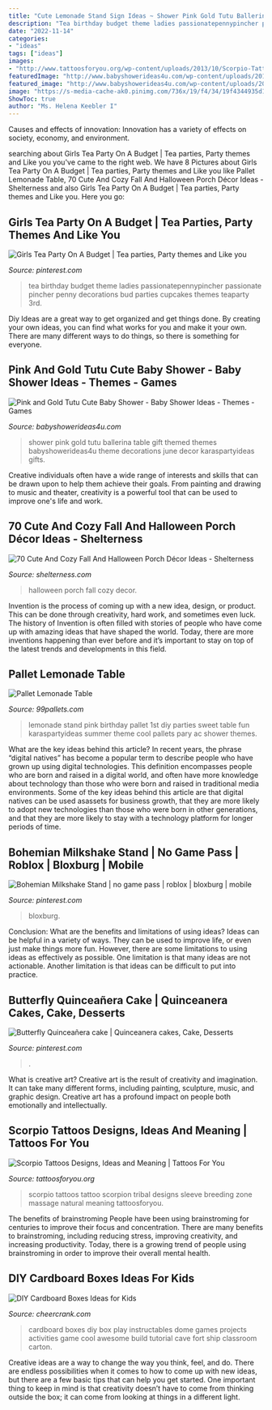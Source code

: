 ```yaml
---
title: "Cute Lemonade Stand Sign Ideas ~ Shower Pink Gold Tutu Ballerina Table Gift Themed Themes Babyshowerideas4u Theme Decorations June Decor Karaspartyideas Gifts"
description: "Tea birthday budget theme ladies passionatepennypincher passionate pincher penny decorations bud parties cupcakes themes teaparty 3rd"
date: "2022-11-14"
categories:
- "ideas"
tags: ["ideas"]
images:
- "http://www.tattoosforyou.org/wp-content/uploads/2013/10/Scorpio-Tattoo-Sleeve.jpg"
featuredImage: "http://www.babyshowerideas4u.com/wp-content/uploads/2016/07/Pink-And-Gold-Tutu-Cute-Baby-Shower-Gift-Table-600x900.jpg"
featured_image: "http://www.babyshowerideas4u.com/wp-content/uploads/2016/07/Pink-And-Gold-Tutu-Cute-Baby-Shower-Gift-Table-600x900.jpg"
image: "https://s-media-cache-ak0.pinimg.com/736x/19/f4/34/19f4344935d19b010473744c60d43b8b.jpg"
ShowToc: true
author: "Ms. Helena Keebler I"
---
```



Causes and effects of innovation:
Innovation has a variety of effects on society, economy, and environment.

	

		
searching about Girls Tea Party On A Budget | Tea parties, Party themes and Like you you've came to the right web. We have 8 Pictures about Girls Tea Party On A Budget | Tea parties, Party themes and Like you like Pallet Lemonade Table, 70 Cute And Cozy Fall And Halloween Porch Décor Ideas - Shelterness and also Girls Tea Party On A Budget | Tea parties, Party themes and Like you. Here you go:
		
    
## Girls Tea Party On A Budget | Tea Parties, Party Themes And Like You

<img loading=lazy src="https://s-media-cache-ak0.pinimg.com/736x/19/f4/34/19f4344935d19b010473744c60d43b8b.jpg" onerror="this.onerror=null;this.src='https://tse2.mm.bing.net/th?id=OIP.xnJhfeT8IJvKxxynyHO_uwHaLH&amp;pid=15.1';" alt="Girls Tea Party On A Budget | Tea parties, Party themes and Like you">

_Source: pinterest.com_

>tea birthday budget theme ladies passionatepennypincher passionate pincher penny decorations bud parties cupcakes themes teaparty 3rd. 

	

Diy Ideas are a great way to get organized and get things done. By creating your own ideas, you can find what works for you and make it your own. There are many different ways to do things, so there is something for everyone.

    
## Pink And Gold Tutu Cute Baby Shower - Baby Shower Ideas - Themes - Games

<img loading=lazy src="http://www.babyshowerideas4u.com/wp-content/uploads/2016/07/Pink-And-Gold-Tutu-Cute-Baby-Shower-Gift-Table-600x900.jpg" onerror="this.onerror=null;this.src='https://tse4.mm.bing.net/th?id=OIP._DIXq2DftR9x_fsuZqDWMwHaLH&amp;pid=15.1';" alt="Pink and Gold Tutu Cute Baby Shower - Baby Shower Ideas - Themes - Games">

_Source: babyshowerideas4u.com_

>shower pink gold tutu ballerina table gift themed themes babyshowerideas4u theme decorations june decor karaspartyideas gifts. 

	

Creative individuals often have a wide range of interests and skills that can be drawn upon to help them achieve their goals. From painting and drawing to music and theater, creativity is a powerful tool that can be used to improve one's life and work.

    
## 70 Cute And Cozy Fall And Halloween Porch Décor Ideas - Shelterness

<img loading=lazy src="https://i.shelterness.com/2012/10/45-cute-and-cozy-fall-and-halloween-porch-decor-ideas-24-775x1163.jpg" onerror="this.onerror=null;this.src='https://tse3.mm.bing.net/th?id=OIP.iXykIEoIt3Wss0I2uli_0gHaLH&amp;pid=15.1';" alt="70 Cute And Cozy Fall And Halloween Porch Décor Ideas - Shelterness">

_Source: shelterness.com_

>halloween porch fall cozy decor. 

	

Invention is the process of coming up with a new idea, design, or product. This can be done through creativity, hard work, and sometimes even luck. The history of Invention is often filled with stories of people who have come up with amazing ideas that have shaped the world. Today, there are more inventions happening than ever before and it’s important to stay on top of the latest trends and developments in this field.

    
## Pallet Lemonade Table

<img loading=lazy src="https://www.99pallets.com/wp-content/uploads/2014/01/pallet-lemonade-stand-2.jpg" onerror="this.onerror=null;this.src='https://tse2.mm.bing.net/th?id=OIP.yBkCtJgTQkEhmRceGBuThQHaKO&amp;pid=15.1';" alt="Pallet Lemonade Table">

_Source: 99pallets.com_

>lemonade stand pink birthday pallet 1st diy parties sweet table fun karaspartyideas summer theme cool pallets pary ac shower themes. 

	

What are the key ideas behind this article?
In recent years, the phrase “digital natives” has become a popular term to describe people who have grown up using digital technologies. This definition encompasses people who are born and raised in a digital world, and often have more knowledge about technology than those who were born and raised in traditional media environments. Some of the key ideas behind this article are that digital natives can be used asassets for business growth, that they are more likely to adopt new technologies than those who were born in other generations, and that they are more likely to stay with a technology platform for longer periods of time.

    
## Bohemian Milkshake Stand | No Game Pass | Roblox | Bloxburg | Mobile

<img loading=lazy src="https://i.pinimg.com/736x/aa/54/9d/aa549d1ccf852804ffa212b34b51bc9a.jpg" onerror="this.onerror=null;this.src='https://tse1.mm.bing.net/th?id=OIP.ie0bK3a2_E75vgFrvgwSvAHaFj&amp;pid=15.1';" alt="Bohemian Milkshake Stand | no game pass | roblox | bloxburg | mobile">

_Source: pinterest.com_

>bloxburg. 

	

Conclusion: What are the benefits and limitations of using ideas?
Ideas can be helpful in a variety of ways. They can be used to improve life, or even just make things more fun. However, there are some limitations to using ideas as effectively as possible. One limitation is that many ideas are not actionable. Another limitation is that ideas can be difficult to put into practice.

    
## Butterfly Quinceañera Cake | Quinceanera Cakes, Cake, Desserts

<img loading=lazy src="https://i.pinimg.com/736x/f0/06/d4/f006d4adc73d62186e889449fe6e2013.jpg" onerror="this.onerror=null;this.src='https://tse1.mm.bing.net/th?id=OIP.HiVIDt9hbn0701ynNBFKgQHaJ3&amp;pid=15.1';" alt="Butterfly Quinceañera cake | Quinceanera cakes, Cake, Desserts">

_Source: pinterest.com_

>. 

	

What is creative art?
Creative art is the result of creativity and imagination. It can take many different forms, including painting, sculpture, music, and graphic design. Creative art has a profound impact on people both emotionally and intellectually.

    
## Scorpio Tattoos Designs, Ideas And Meaning | Tattoos For You

<img loading=lazy src="http://www.tattoosforyou.org/wp-content/uploads/2013/10/Scorpio-Tattoo-Sleeve.jpg" onerror="this.onerror=null;this.src='https://tse1.mm.bing.net/th?id=OIP.O1NFmfmZMijWJbjcQ1-05gHaJ6&amp;pid=15.1';" alt="Scorpio Tattoos Designs, Ideas and Meaning | Tattoos For You">

_Source: tattoosforyou.org_

>scorpio tattoos tattoo scorpion tribal designs sleeve breeding zone massage natural meaning tattoosforyou. 

	

The benefits of brainstroming
People have been using brainstroming for centuries to improve their focus and concentration. There are many benefits to brainstroming, including reducing stress, improving creativity, and increasing productivity. Today, there is a growing trend of people using brainstroming in order to improve their overall mental health.

    
## DIY Cardboard Boxes Ideas For Kids

<img loading=lazy src="http://www.cheercrank.com/wp-content/uploads/2016/06/15-ideas-on-how-to-use-cardboard-boxes-for-kids.jpg" onerror="this.onerror=null;this.src='https://tse1.mm.bing.net/th?id=OIP.tjr8fegkIe-OVuBoX68uAAHaJ4&amp;pid=15.1';" alt="DIY Cardboard Boxes Ideas for Kids">

_Source: cheercrank.com_

>cardboard boxes diy box play instructables dome games projects activities game cool awesome build tutorial cave fort ship classroom carton. 

	

Creative ideas are a way to change the way you think, feel, and do. There are endless possibilities when it comes to how to come up with new ideas, but there are a few basic tips that can help you get started. One important thing to keep in mind is that creativity doesn’t have to come from thinking outside the box; it can come from looking at things in a different light.


